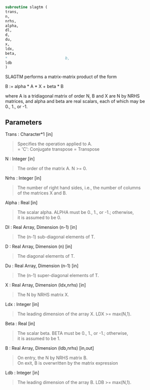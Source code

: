 ```fortran  
subroutine slagtm (  
trans,  
n,  
nrhs,  
alpha,  
dl,  
d,  
du,  
x,  
ldx,  
beta,  
*                          b,  
ldb  
)  
```  
  
SLAGTM performs a matrix-matrix product of the form  
  
B := alpha * A * X + beta * B  
  
where A is a tridiagonal matrix of order N, B and X are N by NRHS  
matrices, and alpha and beta are real scalars, each of which may be  
0., 1., or -1.  
  
## Parameters  
Trans : Character*1 [in]  
> Specifies the operation applied to A.  
> = 'C':  Conjugate transpose = Transpose  
  
N : Integer [in]  
> The order of the matrix A.  N >= 0.  
  
Nrhs : Integer [in]  
> The number of right hand sides, i.e., the number of columns  
> of the matrices X and B.  
  
Alpha : Real [in]  
> The scalar alpha.  ALPHA must be 0., 1., or -1.; otherwise,  
> it is assumed to be 0.  
  
Dl : Real Array, Dimension (n-1) [in]  
> The (n-1) sub-diagonal elements of T.  
  
D : Real Array, Dimension (n) [in]  
> The diagonal elements of T.  
  
Du : Real Array, Dimension (n-1) [in]  
> The (n-1) super-diagonal elements of T.  
  
X : Real Array, Dimension (ldx,nrhs) [in]  
> The N by NRHS matrix X.  
  
Ldx : Integer [in]  
> The leading dimension of the array X.  LDX >= max(N,1).  
  
Beta : Real [in]  
> The scalar beta.  BETA must be 0., 1., or -1.; otherwise,  
> it is assumed to be 1.  
  
B : Real Array, Dimension (ldb,nrhs) [in,out]  
> On entry, the N by NRHS matrix B.  
> On exit, B is overwritten by the matrix expression  
  
Ldb : Integer [in]  
> The leading dimension of the array B.  LDB >= max(N,1).  
  
